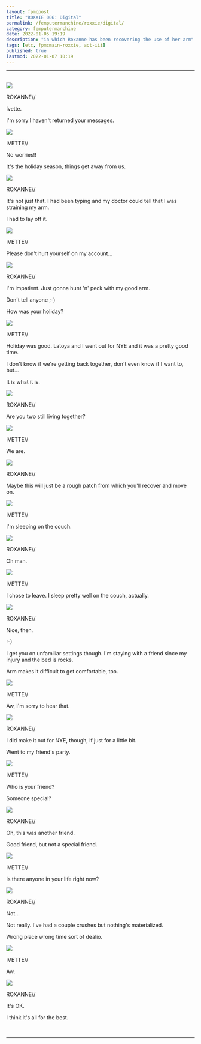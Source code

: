 ```yaml
---
layout: fpmcpost
title: "ROXXIE 006: Digital"
permalink: /femputermanchine/roxxie/digital/
category: femputermanchine
date: 2022-01-05 19:19
description: "in which Roxanne has been recovering the use of her arm"
tags: [etc, fpmcmain-roxxie, act-iii]
published: true
lastmod: 2022-01-07 10:19
---
```

[//]: # ( 01/07/22  -added)

*****
<br>
<div class="chat-box">
<img src="{{ site.url }}/assets/tb/roxanne-tb.jpg" class="chat-portrait" />
<p class="ppl-sez">ROXANNE//</p>
<p class="ppl-sez">Ivette.</p>
<p class="ppl-sez">I'm sorry I haven't returned your messages.</p>
</div>

<div class="chat-box">
<img src="{{ site.url }}/assets/tb/ivette05.jpg" class="chat-portrait" />
<p class="ppl-sez">IVETTE//</p>
<p class="ppl-sez">No worries!!</p>
<p class="ppl-sez">It's the holiday season, things get away from us.</p>
</div>

<div class="chat-box">
<img src="{{ site.url }}/assets/tb/roxanne-tb.jpg" class="chat-portrait" />
<p class="ppl-sez">ROXANNE//</p>
<p class="ppl-sez">It's not just that. I had been typing and my doctor could tell that I was straining my arm.</p>
<p class="ppl-sez">I had to lay off it.</p>
</div>

<div class="chat-box">
<img src="{{ site.url }}/assets/tb/ivette05.jpg" class="chat-portrait" />
<p class="ppl-sez">IVETTE//</p>
<p class="ppl-sez">Please don't hurt yourself on my account...</p>
</div>

<div class="chat-box">
<img src="{{ site.url }}/assets/tb/roxanne-tb.jpg" class="chat-portrait" />
<p class="ppl-sez">ROXANNE//</p>
<p class="ppl-sez">I'm impatient. Just gonna hunt 'n' peck with my good arm.</p>
<p class="ppl-sez">Don't tell anyone ;-)</p>
<p class="ppl-sez">How was your holiday?</p>
</div>

<div class="chat-box">
<img src="{{ site.url }}/assets/tb/ivette05.jpg" class="chat-portrait" />
<p class="ppl-sez">IVETTE//</p>
<p class="ppl-sez">Holiday was good. Latoya and I went out for NYE and it was a pretty good time.</p>
<p class="ppl-sez">I don't know if we're getting back together, don't even know if I want to, but...</p>
<p class="ppl-sez">It is what it is.</p>
</div>

<div class="chat-box">
<img src="{{ site.url }}/assets/tb/roxanne-tb.jpg" class="chat-portrait" />
<p class="ppl-sez">ROXANNE//</p>
<p class="ppl-sez">Are you two still living together?</p>
</div>

<div class="chat-box">
<img src="{{ site.url }}/assets/tb/ivette05.jpg" class="chat-portrait" />
<p class="ppl-sez">IVETTE//</p>
<p class="ppl-sez">We are.</p>
</div>

<div class="chat-box">
<img src="{{ site.url }}/assets/tb/roxanne-tb.jpg" class="chat-portrait" />
<p class="ppl-sez">ROXANNE//</p>
<p class="ppl-sez">Maybe this will just be a rough patch from which you'll recover and move on.</p>
</div>

<div class="chat-box">
<img src="{{ site.url }}/assets/tb/ivette05.jpg" class="chat-portrait" />
<p class="ppl-sez">IVETTE//</p>
<p class="ppl-sez">I'm sleeping on the couch.</p>
</div>

<div class="chat-box">
<img src="{{ site.url }}/assets/tb/roxanne-tb.jpg" class="chat-portrait" />
<p class="ppl-sez">ROXANNE//</p>
<p class="ppl-sez">Oh man.</p>
</div>

<div class="chat-box">
<img src="{{ site.url }}/assets/tb/ivette05.jpg" class="chat-portrait" />
<p class="ppl-sez">IVETTE//</p>
<p class="ppl-sez">I chose to leave. I sleep pretty well on the couch, actually.</p>
</div>

<div class="chat-box">
<img src="{{ site.url }}/assets/tb/roxanne-tb.jpg" class="chat-portrait" />
<p class="ppl-sez">ROXANNE//</p>
<p class="ppl-sez">Nice, then.</p>
<p class="ppl-sez">:-)</p>
<p class="ppl-sez">I get you on unfamiliar settings though. I'm staying with a friend since my injury and the bed is rocks.</p>
<p class="ppl-sez">Arm makes it difficult to get comfortable, too.</p>
</div>

<div class="chat-box">
<img src="{{ site.url }}/assets/tb/ivette05.jpg" class="chat-portrait" />
<p class="ppl-sez">IVETTE//</p>
<p class="ppl-sez">Aw, I'm sorry to hear that.</p>
</div>

<div class="chat-box">
<img src="{{ site.url }}/assets/tb/roxanne-tb.jpg" class="chat-portrait" />
<p class="ppl-sez">ROXANNE//</p>
<p class="ppl-sez">I did make it out for NYE, though, if just for a little bit.</p>
<p class="ppl-sez">Went to my friend's party.</p>
</div>

<div class="chat-box">
<img src="{{ site.url }}/assets/tb/ivette05.jpg" class="chat-portrait" />
<p class="ppl-sez">IVETTE//</p>
<p class="ppl-sez">Who is your friend?</p>
<p class="ppl-sez">Someone special?</p>
</div>

<div class="chat-box">
<img src="{{ site.url }}/assets/tb/roxanne-tb.jpg" class="chat-portrait" />
<p class="ppl-sez">ROXANNE//</p>
<p class="ppl-sez">Oh, this was another friend.</p>
<p class="ppl-sez">Good friend, but not a special friend.</p>
</div>

<div class="chat-box">
<img src="{{ site.url }}/assets/tb/ivette05.jpg" class="chat-portrait" />
<p class="ppl-sez">IVETTE//</p>
<p class="ppl-sez">Is there anyone in your life right now?</p>
</div>

<div class="chat-box">
<img src="{{ site.url }}/assets/tb/roxanne-tb.jpg" class="chat-portrait" />
<p class="ppl-sez">ROXANNE//</p>
<p class="ppl-sez">Not...</p>
<p class="ppl-sez">Not really. I've had a couple crushes but nothing's materialized.</p>
<p class="ppl-sez">Wrong place wrong time sort of dealio.</p>
</div>

<div class="chat-box">
<img src="{{ site.url }}/assets/tb/ivette05.jpg" class="chat-portrait" />
<p class="ppl-sez">IVETTE//</p>
<p class="ppl-sez">Aw.</p>
</div>

<div class="chat-box">
<img src="{{ site.url }}/assets/tb/roxanne-tb.jpg" class="chat-portrait" />
<p class="ppl-sez">ROXANNE//</p>
<p class="ppl-sez">It's OK.</p>
<p class="ppl-sez">I think it's all for the best.</p>
</div>
<br>

*****

